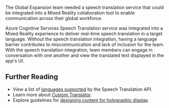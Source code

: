 The Global Expansion team needed a speech translation service that could be integrated into a Mixed Reality collaboration tool to enable communication across their global workforce.

Azure Cognitive Services Speech Translation service was integrated into a Mixed Reality experience to deliver real-time speech translation in a target language. Without the speech translation integration, having a language barrier contributes to miscommunication and lack of inclusion for the team. With the speech translation integration, team members can engage in conversation with one another and view the translated text displayed in the app's UI.

## Further Reading

- View a list of [languages supported](https://docs.microsoft.com/azure/cognitive-services/speech-service/language-support#speech-translation?azure-portal=true) by the Speech Translation API.
- Learn more about [Custom Translator](https://docs.microsoft.com/azure/cognitive-services/translator/custom-translator/overview?azure-portal=true).
- Explore guidelines for [designing content for holographic display](https://docs.microsoft.com/windows/mixed-reality/design/designing-content-for-holographic-display?azure-portal=true).

